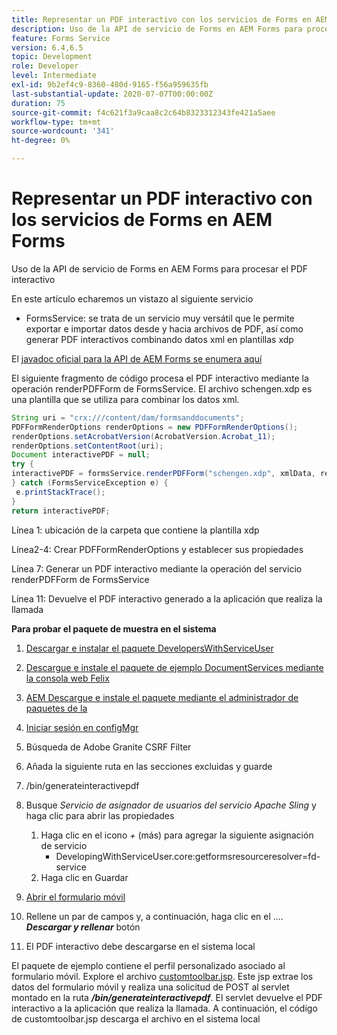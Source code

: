 ```yaml
---
title: Representar un PDF interactivo con los servicios de Forms en AEM Forms
description: Uso de la API de servicio de Forms en AEM Forms para procesar el PDF interactivo
feature: Forms Service
version: 6.4,6.5
topic: Development
role: Developer
level: Intermediate
exl-id: 9b2ef4c9-8360-480d-9165-f56a959635fb
last-substantial-update: 2020-07-07T00:00:00Z
duration: 75
source-git-commit: f4c621f3a9caa8c2c64b8323312343fe421a5aee
workflow-type: tm+mt
source-wordcount: '341'
ht-degree: 0%

---
```


# Representar un PDF interactivo con los servicios de Forms en AEM Forms

Uso de la API de servicio de Forms en AEM Forms para procesar el PDF interactivo

En este artículo echaremos un vistazo al siguiente servicio

* FormsService: se trata de un servicio muy versátil que le permite exportar e importar datos desde y hacia archivos de PDF, así como generar PDF interactivos combinando datos xml en plantillas xdp

El [javadoc oficial para la API de AEM Forms se enumera aquí](https://helpx.adobe.com/aem-forms/6/javadocs/com/adobe/fd/output/api/package-summary.html)

El siguiente fragmento de código procesa el PDF interactivo mediante la operación renderPDFForm de FormsService. El archivo schengen.xdp es una plantilla que se utiliza para combinar los datos xml.

```java
String uri = "crx:///content/dam/formsanddocuments";
PDFFormRenderOptions renderOptions = new PDFFormRenderOptions();
renderOptions.setAcrobatVersion(AcrobatVersion.Acrobat_11);
renderOptions.setContentRoot(uri);
Document interactivePDF = null;
try {
interactivePDF = formsService.renderPDFForm("schengen.xdp", xmlData, renderOptions);
} catch (FormsServiceException e) {
 e.printStackTrace();
}
return interactivePDF;
```

Línea 1: ubicación de la carpeta que contiene la plantilla xdp

Línea2-4: Crear PDFFormRenderOptions y establecer sus propiedades

Línea 7: Generar un PDF interactivo mediante la operación del servicio renderPDFForm de FormsService

Línea 11: Devuelve el PDF interactivo generado a la aplicación que realiza la llamada

**Para probar el paquete de muestra en el sistema**
1. [Descargar e instalar el paquete DevelopersWithServiceUser](/help/forms/assets/common-osgi-bundles/DevelopingWithServiceUser.jar)
1. [Descargue e instale el paquete de ejemplo DocumentServices mediante la consola web Felix](/help/forms/assets/common-osgi-bundles/AEMFormsDocumentServices.core-1.0-SNAPSHOT.jar)
1. [AEM Descargue e instale el paquete mediante el administrador de paquetes de la](assets/downloadinteractivepdffrommobileform.zip)

1. [Iniciar sesión en configMgr](http://localhost:4502/system/console/configMgr)
1. Búsqueda de Adobe Granite CSRF Filter
1. Añada la siguiente ruta en las secciones excluidas y guarde
1. /bin/generateinteractivepdf
1. Busque _Servicio de asignador de usuarios del servicio Apache Sling_ y haga clic para abrir las propiedades
   1. Haga clic en el icono *+* (más) para agregar la siguiente asignación de servicio
      * DevelopingWithServiceUser.core:getformsresourceresolver=fd-service
   1. Haga clic en Guardar
1. [Abrir el formulario móvil](http://localhost:4502/content/dam/formsanddocuments/schengen.xdp/jcr:content)
1. Rellene un par de campos y, a continuación, haga clic en el .... ***Descargar y rellenar*** botón
1. El PDF interactivo debe descargarse en el sistema local


El paquete de ejemplo contiene el perfil personalizado asociado al formulario móvil. Explore el archivo [customtoolbar.jsp](http://localhost:4502/apps/AEMFormsDemoListings/customprofiles/addImageToMobileForm/demo/customtoolbar.jsp). Este jsp extrae los datos del formulario móvil y realiza una solicitud de POST al servlet montado en la ruta ***/bin/generateinteractivepdf***. El servlet devuelve el PDF interactivo a la aplicación que realiza la llamada. A continuación, el código de customtoolbar.jsp descarga el archivo en el sistema local
